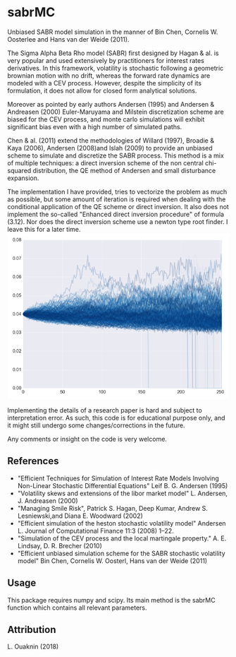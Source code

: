 # sabrMC
Unbiased SABR model simulation in the manner of Bin Chen, Cornelis W. Oosterlee and Hans van der Weide (2011).

The Sigma Alpha Beta Rho model (SABR) first designed by Hagan & al. is very popular and used extensively by practitioners
for interest rates derivatives. In this framework, volatility is stochastic following a geometric brownian motion
with no drift, whereas the forward rate dynamics are modeled with a CEV process. However, despite the simplicity of its formulation, 
it does not allow for closed form analytical solutions. 

Moreover as pointed by early authors Andersen (1995) and Andersen & Andreasen (2000) Euler-Maruyama and Milstein discretization scheme 
are biased for the CEV process, and monte carlo simulations will exhibit significant bias even with a high number of simulated paths.

Chen & al. (2011) extend the methodologies of Willard (1997), Broadie & Kaya (2006), Andersen (2008)and  Islah (2009) to provide an unbiased
scheme to simulate and discretize the SABR process. This method is a mix of  multiple techniques: a direct inversion scheme of the non central
 chi-squared distribution, the QE method of Andersen and small disturbance expansion.   

The implementation I have provided, tries to vectorize the problem as much as possible, but some amount of iteration is required when dealing
with the conditional application of the QE scheme or direct inversion. It also does not implement the so-called "Enhanced direct inversion procedure"
of formula (3.12). Nor does the direct inversion scheme use a newton type root finder.  I leave this for a later time.
![alt text](https://github.com/lionel75013/sabrMC/blob/master/sabrMC.png "Simulation")


Implementing the details of a research paper is hard and subject to interpretation error. As such, this code is for educational purpose only, and it might still undergo some changes/corrections in the future.

Any comments or insight on the code is very welcome.

References
----------
 * "Efficient Techniques for Simulation of Interest Rate Models Involving Non-Linear Stochastic Differential Equations"
   Leif B. G. Andersen (1995)
 * "Volatility skews and extensions of the libor market model"
   L. Andersen, J. Andreasen (2000)
 * "Managing Smile Risk",
   Patrick S. Hagan, Deep Kumar, Andrew S. Lesniewski,and Diana E. Woodward (2002)
 * "Efficient simulation of the heston stochastic volatility model"
   Andersen L. Journal of Computational Finance 11:3 (2008) 1–22.
 * "Simulation of the CEV process and the local martingale property."
	A. E. Lindsay, D. R. Brecher (2010)
 * "Efficient unbiased simulation scheme for the SABR stochastic volatility model"
       Bin Chen, Cornelis W. Oosterl, Hans van der Weide (2011)

Usage
-----
This package requires numpy and scipy. Its main method is the sabrMC function which contains all relevant parameters.
 
Attribution
-----------
L. Ouaknin (2018)
